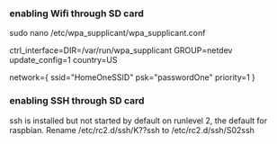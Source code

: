 ### enabling Wifi through SD card

sudo nano /etc/wpa_supplicant/wpa_supplicant.conf 

ctrl_interface=DIR=/var/run/wpa_supplicant GROUP=netdev
update_config=1
country=US

network={
    ssid="HomeOneSSID"
    psk="passwordOne"
    priority=1
}


### enabling SSH through SD card

ssh is installed but not started by default on runlevel 2, the default for raspbian.
Rename /etc/rc2.d/ssh/K??ssh to /etc/rc2.d/ssh/S02ssh

